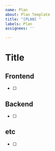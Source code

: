```yaml
---
name: Plan
about: Plan Template
title: "[PLAN] "
labels: Plan
assignees: ''

---
```


# Title

## Frontend
- [ ] 

## Backend
- [ ]

## etc
- [ ]
